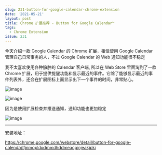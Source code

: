 ```yaml
---
slug: 231-button-for-google-calendar-chrome-extension
date: '2021-05-21'
layout: post
title: Chrome 扩展推荐 - Button for Google Calendar™
tags:
  - Chrome Extension
issue: 231
---
```


今天介绍一款 Google Calendar 的 Chrome 扩展，相信使用 Google Calendar 管理自己日常事务的人，不过 Google Calendar 的 Web 通知功能很不稳定

我不太喜欢使用各种臃肿的 Calendar 客户端, 所以在 Web Store 里面淘到了一款 Chrome 扩展，用于提供提醒功能和显示最近的事件。它除了能够显示最近的事件列表外，还会在扩展图标上面显示出下一个事件的时间，非常贴心。

![image](https://github.com/greatghoul/greatghoul.github.io/assets/208966/89c0c0d1-9d73-4ea0-b061-4c622ceaf69a)

![image](https://github.com/greatghoul/greatghoul.github.io/assets/208966/97abf027-691f-4c4d-b706-627af4970613)

因为是使用扩展检查并推送通知，通知功能也更加稳定

![image](https://github.com/greatghoul/greatghoul.github.io/assets/208966/d0eb8ddf-6304-4ee3-bf37-402337c42dc8)

----

安装地址：

https://chrome.google.com/webstore/detail/button-for-google-calenda/lfjnmopldodmmdhddmeacgjnjeakjpki

